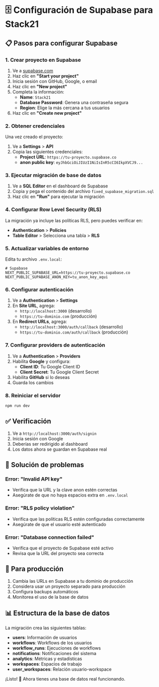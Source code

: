 # 🗄️ Configuración de Supabase para Stack21

## 📋 Pasos para configurar Supabase

### 1. **Crear proyecto en Supabase**

1. Ve a [supabase.com](https://supabase.com/)
2. Haz clic en **"Start your project"**
3. Inicia sesión con GitHub, Google, o email
4. Haz clic en **"New project"**
5. Completa la información:
   - **Name**: `Stack21`
   - **Database Password**: Genera una contraseña segura
   - **Region**: Elige la más cercana a tus usuarios
6. Haz clic en **"Create new project"**

### 2. **Obtener credenciales**

Una vez creado el proyecto:

1. Ve a **Settings** > **API**
2. Copia las siguientes credenciales:
   - **Project URL**: `https://tu-proyecto.supabase.co`
   - **anon public key**: `eyJhbGciOiJIUzI1NiIsInR5cCI6IkpXVCJ9...`

### 3. **Ejecutar migración de base de datos**

1. Ve a **SQL Editor** en el dashboard de Supabase
2. Copia y pega el contenido del archivo `fixed_supabase_migration.sql`
3. Haz clic en **"Run"** para ejecutar la migración

### 4. **Configurar Row Level Security (RLS)**

La migración ya incluye las políticas RLS, pero puedes verificar en:
- **Authentication** > **Policies**
- **Table Editor** > Selecciona una tabla > **RLS**

### 5. **Actualizar variables de entorno**

Edita tu archivo `.env.local`:

```env
# Supabase
NEXT_PUBLIC_SUPABASE_URL=https://tu-proyecto.supabase.co
NEXT_PUBLIC_SUPABASE_ANON_KEY=tu_anon_key_aqui
```

### 6. **Configurar autenticación**

1. Ve a **Authentication** > **Settings**
2. En **Site URL**, agrega:
   - `http://localhost:3000` (desarrollo)
   - `https://tu-dominio.com` (producción)
3. En **Redirect URLs**, agrega:
   - `http://localhost:3000/auth/callback` (desarrollo)
   - `https://tu-dominio.com/auth/callback` (producción)

### 7. **Configurar providers de autenticación**

1. Ve a **Authentication** > **Providers**
2. Habilita **Google** y configura:
   - **Client ID**: Tu Google Client ID
   - **Client Secret**: Tu Google Client Secret
3. Habilita **GitHub** si lo deseas
4. Guarda los cambios

### 8. **Reiniciar el servidor**

```bash
npm run dev
```

## ✅ **Verificación**

1. Ve a `http://localhost:3000/auth/signin`
2. Inicia sesión con Google
3. Deberías ser redirigido al dashboard
4. Los datos ahora se guardan en Supabase real

## 🔧 **Solución de problemas**

### Error: "Invalid API key"
- Verifica que la URL y la clave anon estén correctas
- Asegúrate de que no haya espacios extra en `.env.local`

### Error: "RLS policy violation"
- Verifica que las políticas RLS estén configuradas correctamente
- Asegúrate de que el usuario esté autenticado

### Error: "Database connection failed"
- Verifica que el proyecto de Supabase esté activo
- Revisa que la URL del proyecto sea correcta

## 🚀 **Para producción**

1. Cambia las URLs en Supabase a tu dominio de producción
2. Considera usar un proyecto separado para producción
3. Configura backups automáticos
4. Monitorea el uso de la base de datos

## 📊 **Estructura de la base de datos**

La migración crea las siguientes tablas:

- **users**: Información de usuarios
- **workflows**: Workflows de los usuarios
- **workflow_runs**: Ejecuciones de workflows
- **notifications**: Notificaciones del sistema
- **analytics**: Métricas y estadísticas
- **workspaces**: Espacios de trabajo
- **user_workspaces**: Relación usuario-workspace

¡Listo! 🎉 Ahora tienes una base de datos real funcionando.
